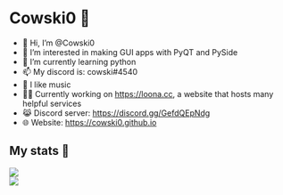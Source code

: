 
# Cowski0 🥪
- 👋 Hi, I’m @Cowski0
- 👀 I’m interested in making GUI apps with PyQT and PySide  
- 🌱 I’m currently learning python
- 📫 My discord is: cowski#4540
- 🎵 I like music
- 🧑‍💻 Currently working on https://loona.cc, a website that hosts many helpful services
- 😹 Discord server: https://discord.gg/GefdQEpNdg
- 🌐 Website: https://cowski0.github.io   

## My stats 🔭
<img src="https://github-readme-stats-eight-theta.vercel.app/api?username=Cowski0&show_icons=true&theme=algolia&include_all_commits=true&count_private=true"></img>  
<img src="https://github-readme-stats-eight-theta.vercel.app/api/top-langs/?username=Cowski0&layout=compact&langs_count=8&theme=algolia"></img>
